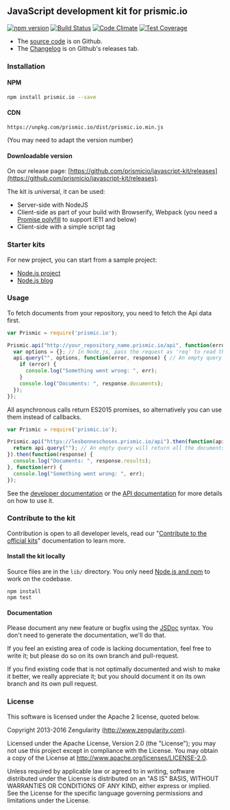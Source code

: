 ## JavaScript development kit for prismic.io

[![npm version](https://badge.fury.io/js/prismic.io.svg)](http://badge.fury.io/js/prismic.io)
[![Build Status](https://api.travis-ci.org/prismicio/javascript-kit.png)](https://travis-ci.org/prismicio/javascript-kit)
[![Code Climate](https://codeclimate.com/github/prismicio/javascript-kit.png)](https://codeclimate.com/github/prismicio/javascript-kit)
[![Test Coverage](https://codeclimate.com/github/prismicio/javascript-kit/badges/coverage.svg)](https://codeclimate.com/github/prismicio/javascript-kit/coverage)

* The [source code](https://github.com/prismicio/javascript-kit) is on Github.
* The [Changelog](https://github.com/prismicio/javascript-kit/releases) is on Github's releases tab.

### Installation

#### NPM

```sh
npm install prismic.io --save
```

#### CDN

```
https://unpkg.com/prismic.io/dist/prismic.io.min.js
```

(You may need to adapt the version number)

#### Downloadable version

On our release page: [https://github.com/prismicio/javascript-kit/releases](https://github.com/prismicio/javascript-kit/releases).

The kit is universal, it can be used:

* Server-side with NodeJS
* Client-side as part of your build with Browserify, Webpack (you need a [Promise polyfill](https://github.com/jakearchibald/es6-promise) to support IE11 and below)
* Client-side with a simple script tag

### Starter kits

For new project, you can start from a sample project:

* [Node.js project](https://github.com/prismicio/nodejs-sdk)
* [Node.js blog](https://github.com/prismicio/nodejs-blog)

### Usage

To fetch documents from your repository, you need to fetch the Api data first.

```javascript
var Prismic = require('prismic.io');

Prismic.api("http://your_repository_name.prismic.io/api", function(error, api) {
  var options = {}; // In Node.js, pass the request as 'req' to read the reference from the cookies
  api.query("", options, function(error, response) { // An empty query will return all the documents
    if (error) {
      console.log("Something went wrong: ", err);
    }
    console.log("Documents: ", response.documents);
  });
});
```

All asynchronous calls return ES2015 promises, so alternatively you can use them instead of callbacks.

```javascript
var Prismic = require('prismic.io');

Prismic.api("https://lesbonneschoses.prismic.io/api").then(function(api) {
  return api.query(""); // An empty query will return all the documents
}).then(function(response) {
  console.log("Documents: ", response.results);
}, function(err) {
  console.log("Something went wrong: ", err);
});
```

See the [developer documentation](https://prismic.io/docs) or the [API documentation](http://prismicio.github.io/javascript-kit/) for more details on how to use it.

### Contribute to the kit

Contribution is open to all developer levels, read our "[Contribute to the official kits](https://developers.prismic.io/documentation/UszOeAEAANUlwFpp/contribute-to-the-official-kits)" documentation to learn more.

#### Install the kit locally

Source files are in the `lib/` directory. You only need [Node.js and npm](http://www.joyent.com/blog/installing-node-and-npm/)
to work on the codebase.

```
npm install
npm test
```

#### Documentation

Please document any new feature or bugfix using the [JSDoc](http://usejsdoc.org/) syntax. You don't need to generate the documentation, we'll do that.

If you feel an existing area of code is lacking documentation, feel free to write it; but please do so on its own branch and pull-request.

If you find existing code that is not optimally documented and wish to make it better, we really appreciate it; but you should document it on its own branch and its own pull request.

### License

This software is licensed under the Apache 2 license, quoted below.

Copyright 2013-2016 Zengularity (http://www.zengularity.com).

Licensed under the Apache License, Version 2.0 (the "License"); you may not use this project except in compliance with the License. You may obtain a copy of the License at http://www.apache.org/licenses/LICENSE-2.0.

Unless required by applicable law or agreed to in writing, software distributed under the License is distributed on an "AS IS" BASIS, WITHOUT WARRANTIES OR CONDITIONS OF ANY KIND, either express or implied. See the License for the specific language governing permissions and limitations under the License.
